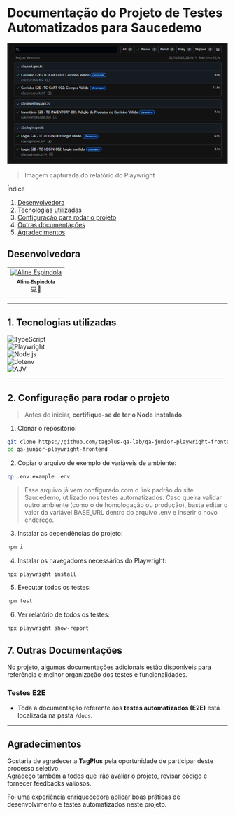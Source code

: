 # Documentação do Projeto de Testes Automatizados para Saucedemo
![alt text](image.png)
> Imagem capturada do relatório do Playwright

Índice
1. [Desenvolvedora](#desenvolvedora)
2. [Tecnologias utilizadas](#1-tecnologias-utilizadas)
3. [Configuração para rodar o projeto](#2-configuração-para-rodar-o-projeto)
4. [Outras documentações](#7-outras-documentações)
5. [Agradecimentos](#agradecimentos)

## Desenvolvedora

<table>
  <tr>
    <td align="center"><a href="https://github.com/AlineEspindola"><img src="https://avatars.githubusercontent.com/AlineEspindola" width="80px;" alt="Aline Espindola"/><br /><sub><b>Aline Espindola</b></sub></a><br /><a href="#" title="Code">💻🎨</a></td>
  </tr>
</table>

---

## 1. Tecnologias utilizadas

![TypeScript](https://img.shields.io/badge/TypeScript-3178C6?style=for-the-badge&logo=typescript&logoColor=white)  
![Playwright](https://img.shields.io/badge/Playwright-2EAD33?style=for-the-badge&logo=playwright&logoColor=white)  
![Node.js](https://img.shields.io/badge/Node.js-339933?style=for-the-badge&logo=node.js&logoColor=white)  
![dotenv](https://img.shields.io/badge/dotenv-ECD53F?style=for-the-badge&logo=.env&logoColor=black)  
![AJV](https://img.shields.io/badge/AJV-22B573?style=for-the-badge&logo=json&logoColor=white)

---

## 2. Configuração para rodar o projeto

> Antes de iniciar, **certifique-se de ter o Node instalado**.  

1. Clonar o repositório:  
```bash
git clone https://github.com/tagplus-qa-lab/qa-junior-playwright-frontend.git
cd qa-junior-playwright-frontend
```

2. Copiar o arquivo de exemplo de variáveis de ambiente:  
```bash
cp .env.example .env
```
> Esse arquivo já vem configurado com o link padrão do site Saucedemo, utilizado nos testes automatizados.
> Caso queira validar outro ambiente (como o de homologação ou produção), basta editar o valor da variável BASE_URL dentro do arquivo .env e inserir o novo endereço.

3. Instalar as dependências do projeto:  
```bash
npm i
```

4. Instalar os navegadores necessários do Playwright:  
```bash
npx playwright install
```

5. Executar todos os testes:  
```bash
npm test
```

6. Ver relatório de todos os testes:  
```bash
npx playwright show-report
```

## 7. Outras Documentações

No projeto, algumas documentações adicionais estão disponíveis para referência e melhor organização dos testes e funcionalidades.  

### Testes E2E

- Toda a documentação referente aos **testes automatizados (E2E)** está localizada na pasta `/docs`.

---

## Agradecimentos

Gostaria de agradecer a **TagPlus** pela oportunidade de participar deste processo seletivo.  
Agradeço também a todos que irão avaliar o projeto, revisar código e fornecer feedbacks valiosos.

Foi uma experiência enriquecedora aplicar boas práticas de desenvolvimento e testes automatizados neste projeto.




